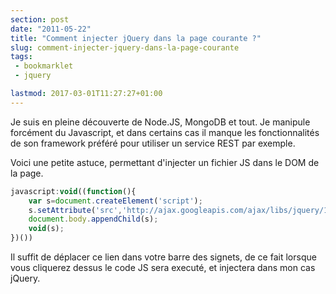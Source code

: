 ```yaml
---
section: post
date: "2011-05-22"
title: "Comment injecter jQuery dans la page courante ?"
slug: comment-injecter-jquery-dans-la-page-courante
tags:
 - bookmarklet
 - jquery

lastmod: 2017-03-01T11:27:27+01:00
---
```


Je suis en pleine découverte de Node.JS, MongoDB et tout. Je manipule forcément du Javascript, et dans certains cas il manque les fonctionnalités de son framework préféré pour utiliser un service REST par exemple.

Voici une petite astuce, permettant d'injecter un fichier JS dans le DOM de la page.

```javascript
javascript:void((function(){
    var s=document.createElement('script');
    s.setAttribute('src','http://ajax.googleapis.com/ajax/libs/jquery/1.6.1/jquery.js');
    document.body.appendChild(s);
    void(s);
})())
```

Il suffit de déplacer ce lien dans votre barre des signets, de ce fait lorsque vous cliquerez dessus le code JS sera executé, et injectera dans mon cas jQuery.
